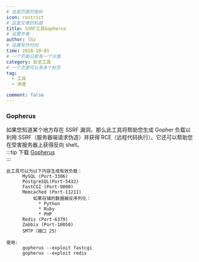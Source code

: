 ```yaml
---
# 这是页面的图标
icon: restrict
# 这是文章的标题
title: SSRF工具Gopherus
# 设置作者
author: lhz
# 设置写作时间
time: 2018-10-01
# 一个页面只能有一个分类
category: 安全工具
# 一个页面可以有多个标签
tag:
  - 工具
  - 渗透

comment: false
---
```

  ### Gopherus
  如果您知道某个地方存在 SSRF 漏洞，那么此工具将帮助您生成 Gopher 负载以利用 SSRF（服务器端请求伪造）并获得 RCE（远程代码执行）。它还可以帮助您在受害服务器上获得反向 shell。  
  :::tip 下载
  [Gopherus](https://github.com/tarunkant/Gopherus)   
  :::
  ```
  此工具可以为以下内容生成有效负载：
        MySQL (Port-3306)
        PostgreSQL(Port-5432)
        FastCGI (Port-9000)
        Memcached (Port-11211)
            如果存储的数据被反序列化：
              * Python
              * Ruby
              * PHP
        Redis (Port-6379)
        Zabbix (Port-10050)
        SMTP（端口 25）
  ```
  ```
  使用:
        gopherus --exploit fastcgi
        gopherus --exploit redis
  ```
